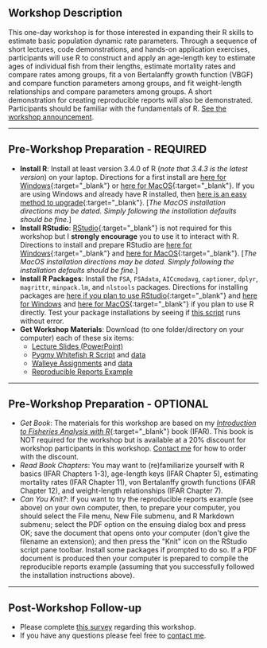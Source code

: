 ## Workshop Description
This one-day workshop is for those interested in expanding their R skills to estimate basic population dynamic rate parameters. Through a sequence of short lectures, code demonstrations, and hands-on application exercises, participants will use R to construct and apply an age-length key to estimate ages of individual fish from their lengths, estimate mortality rates and compare rates among groups, fit a von Bertalanffy growth function (VBGF) and compare function parameters among groups, and fit weight-length relationships and compare parameters among groups. A short demonstration for creating reproducible reports will also be demonstrated. Participants should be familiar with the fundamentals of R. [See the workshop announcement](https://midwestfishwildlifeconferen2018.sched.com/event/Cde4/workshop-introductory-fisheries-analyses-with-r).

----

## Pre-Workshop Preparation - REQUIRED
* **Install R**: Install at least version 3.4.0 of R (*note that 3.4.3 is the latest version*) on your laptop. Directions for a first install are [here for Windows](http://derekogle.com/IFAR/supplements/installations/InstallRWin.html){:target="_blank"} or [here for MacOS](http://derekogle.com/IFAR/supplements/installations/InstallRMac.html){:target="_blank"}. If you are using Windows and already have R installed, then [here is an easy method to upgrade](http://www.r-statistics.com/2015/06/a-step-by-step-screenshots-tutorial-for-upgrading-r-on-windows/){:target="_blank"}. [*The MacOS installation directions may be dated. Simply following the installation defaults should be fine.*]
* **Install RStudio**: [RStudio](https://www.rstudio.com/products/RStudio/){:target="_blank"} is not required for this workshop but I **strongly encourage** you to use it to interact with R. Directions to install and prepare RStudio are [here for Windows](http://derekogle.com/IFAR/supplements/installations/InstallRStudioWin.html){:target="_blank"} and [here for MacOS](http://derekogle.com/IFAR/supplements/installations/InstallRStudioMac.html){:target="_blank"}. [*The MacOS installation directions may be dated. Simply following the installation defaults should be fine.*]
* **Install R Packages**: Install the `FSA`, `FSAdata`, `AICcmodavg`, `captioner`, `dplyr`, `magrittr`, `minpack.lm`, and  `nlstools` packages. Directions for installing packages are [here if you plan to use RStudio](http://derekogle.com/IFAR/supplements/installations/InstallPackagesRStudio.html){:target="_blank"} and [here for Windows](http://derekogle.com/IFAR/supplements/installations/InstallPackagesRWin.html) and [here for MacOS](http://derekogle.com/IFAR/supplements/installations/InstallPackagesRMac.html){:target="_blank"} if you plan to use R directly. Test your package installations by seeing if [this script](InstallationTester.R) runs without error.
* **Get Workshop Materials**: Download (to one folder/directory on your computer) each of these six items:
    * [Lecture Slides (PowerPoint)](Slides.pptx)
    * [Pygmy Whitefish R Script](PWF2016_Student.R) and [data](PWF2016.csv)
    * [Walleye Assignments](WAE_Escanaba.pdf) and [data](WAE_Escanaba_2011_14.csv)
    * [Reproducible Reports Example](ReproReport.Rmd)

----

## Pre-Workshop Preparation - OPTIONAL
* *Get Book*: The materials for this workshop are based on my [*Introduction to Fisheries Analysis with R*](http://derekogle.com/IFAR/){:target="_blank"} book (IFAR). This book is NOT required for the workshop but is available at a 20% discount for workshop participants in this workshop. [Contact me](mailto:derek@derekogle.com) for how to order with the discount.
* *Read Book Chapters*: You may want to (re)familiarize yourself with R basics (IFAR Chapters 1-3), age-length keys (IFAR Chapter 5), estimating mortality rates (IFAR Chapter 11), von Bertalanffy growth functions (IFAR Chapter 12), and weight-length relationships (IFAR Chapter 7).
* *Can You Knit?*: If you want to try the reproducible reports example (see above) on your own computer, then, to prepare your computer, you should select the File menu, New File submenu, and R Markdown submenu; select the PDF option on the ensuing dialog box and press OK; save the document that opens onto your computer (don't give the filename an extension); and then press the "Knit" icon on the RStudio script pane toolbar. Install some packages if prompted to do so. If a PDF document is produced then your computer is prepared to compile the reproducible reports example (assuming that you successfully followed the installation instructions above). 

----

## Post-Workshop Follow-up
* Please complete [this survey](https://goo.gl/forms/rNZ2lIEZFzkCW6WO2) regarding this workshop.
* If you have any questions please feel free to [contact me](mailto:derek@derekogle.com).
